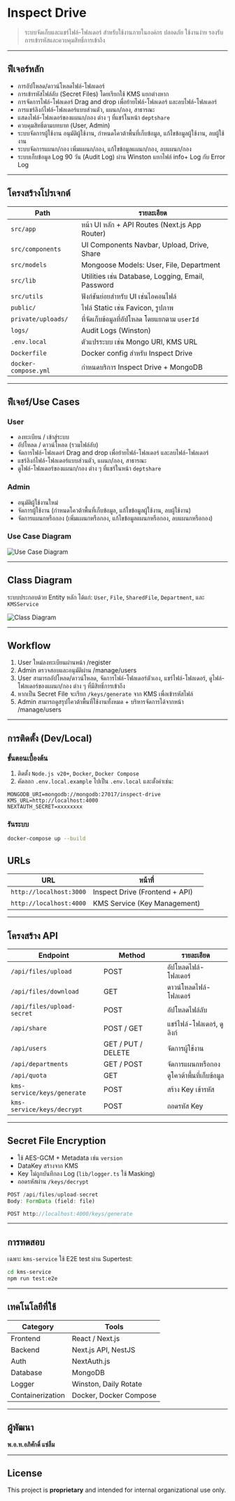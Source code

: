 # Inspect Drive

> ระบบจัดเก็บและแชร์ไฟล์-โฟลเดอร์ สำหรับใช้งานภายในองค์กร
> ปลอดภัย ใช้งานง่าย รองรับการเข้ารหัสและควบคุมสิทธิ์การเข้าถึง

---

## ฟีเจอร์หลัก

- การอัปโหลด/ดาวน์โหลดไฟล์-โฟลเดอร์
- การเข้ารหัสไฟล์ลับ (Secret Files) โดยเรียกใช้ KMS แยกต่างหาก
- การจัดการไฟล์-โฟลเดอร์ Drag and drop เพื่อย้ายไฟล์-โฟลเดอร์ และลบไฟล์-โฟลเดอร์
- การแชร์ลิงก์ไฟล์-โฟลเดอร์แบบส่วนตัว, แผนก/กอง, สาธารณะ
- แสดงไฟล์-โฟลเดอร์ของแผนก/กอง ต่าง ๆ ที่แชร์ในหน้า `deptshare`
- ควบคุมสิทธิ์ตามบทบาท (User, Admin)
- ระบบจัดการผู้ใช้งาน อนุมัติผู้ใช้งาน, กำหนดโควต้าพื้นที่เก็บข้อมูล, แก้ไขข้อมูลผู้ใช้งาน, ลบผู้ใช้งาน
- ระบบจัดการแผนก/กอง เพิ่มแผนก/กอง, แก้ไขข้อมูลแผนก/กอง, ลบแผนก/กอง
- ระบบเก็บข้อมูล Log 90 วัน (Audit Log) ผ่าน Winston แยกไฟล์ info+ Log กับ Error Log

---

## โครงสร้างโปรเจกต์

| Path | รายละเอียด |
| --- | --- |
| `src/app` | หน้า UI หลัก + API Routes (Next.js App Router) |
| `src/components` | UI Components Navbar, Upload, Drive, Share |
| `src/models` | Mongoose Models: User, File, Department |
| `src/lib` | Utilities เช่น Database, Logging, Email, Password |
| `src/utils` | ฟังก์ชันย่อยสำหรับ UI เช่นไอคอนไฟล์ |
| `public/` | ไฟล์ Static เช่น Favicon, รูปภาพ |
| `private/uploads/` | ที่จัดเก็บข้อมูลที่อัปโหลด โดยแยกตาม `userId` |
| `logs/` | Audit Logs (Winston) |
| `.env.local` | ตัวแปรระบบ เช่น Mongo URI, KMS URL |
| `Dockerfile` | Docker config สำหรับ Inspect Drive |
| `docker-compose.yml` | กำหนดบริการ Inspect Drive + MongoDB |

---

## ฟีเจอร์/Use Cases

### User
- ลงทะเบียน / เข้าสู่ระบบ
- อัปโหลด / ดาวน์โหลด (รวมไฟล์ลับ)
- จัดการไฟล์-โฟลเดอร์ Drag and drop เพื่อย้ายไฟล์-โฟลเดอร์ และลบไฟล์-โฟลเดอร์
- แชร์ลิงก์ไฟล์-โฟลเดอร์แบบส่วนตัว, แผนก/กอง, สาธารณะ
- ดูไฟล์-โฟลเดอร์ของแผนก/กอง ต่าง ๆ ที่แชร์ในหน้า `deptshare`

### Admin
- อนุมัติผู้ใช้งานใหม่
- จัดการผู้ใช้งาน (กำหนดโควต้าพื้นที่เก็บข้อมูล, แก้ไขข้อมูลผู้ใช้งาน, ลบผู้ใช้งาน)
- จัดการแผนกหรือกอง (เพิ่มแผนกหรือกอง, แก้ไขข้อมูลแผนกหรือกอง, ลบแผนกหรือกอง)

### Use Case Diagram
![Use Case Diagram](./public/Use_Case_Diagram.png)

---

## Class Diagram

ระบบประกอบด้วย Entity หลัก ได้แก่: `User`, `File`, `SharedFile`, `Department`, และ `KMSService`

![Class Diagram](./public/Class_diagram.png)

---

## Workflow

1. User ใหม่ลงทะเบียนผ่านหน้า /register
2. Admin ตรวจสอบและอนุมัติผ่าน /manage/users
3. User สามารถอัปโหลด/ดาวน์โหลด, จัดการไฟล์-โฟลเดอร์ตัวเอง, แชร์ไฟล์-โฟลเดอร์, ดูไฟล์-โฟลเดอร์ของแผนก/กอง ต่าง ๆ ที่มีสิทธิ์การเข้าถึง
4. หากเป็น Secret File จะเรียก `/keys/generate` จาก KMS เพื่อเข้ารหัสไฟล์
5. Admin สามารถดูสรุปโควต้าพื้นที่ใช้งานทั้งหมด + บริหารจัดการได้จากหน้า /manage/users

---

## การติดตั้ง (Dev/Local)

### ขั้นตอนเบื้องต้น
1. ติดตั้ง `Node.js v20+`, `Docker`, `Docker Compose`
2. คัดลอก `.env.local.example` ไปเป็น `.env.local` และตั้งค่าเช่น:

```env
MONGODB_URI=mongodb://mongodb:27017/inspect-drive
KMS_URL=http://localhost:4000
NEXTAUTH_SECRET=xxxxxxxx
```

### รันระบบ

```bash
docker-compose up --build
```

## URLs

| URL | หน้าที่ |
| --- | --- |
| `http://localhost:3000` | Inspect Drive (Frontend + API) |
| `http://localhost:4000` | KMS Service (Key Management) |

---

## โครงสร้าง API

| Endpoint | Method | รายละเอียด |
| --- | --- | --- |
| `/api/files/upload` | POST | อัปโหลดไฟล์-โฟลเดอร์ |
| `/api/files/download` | GET | ดาวน์โหลดไฟล์-โฟลเดอร์ |
| `/api/files/upload-secret` | POST | อัปโหลดไฟล์ลับ |
| `/api/share` | POST / GET | แชร์ไฟล์-โฟลเดอร์, ดูลิงก์ |
| `/api/users` | GET / PUT / DELETE | จัดการผู้ใช้งาน |
| `/api/departments` | GET / POST | จัดการแผนกหรือกอง |
| `/api/quota` | GET | ดูโควต้าพื้นที่เก็บข้อมูล |
| `kms-service/keys/generate` | POST | สร้าง Key เข้ารหัส |
| `kms-service/keys/decrypt` | POST | ถอดรหัส Key |

---

## Secret File Encryption

- ใช้ AES-GCM + Metadata เช่น `version`
- DataKey สร้างจาก KMS
- Key ไม่ถูกบันทึกลง Log (`lib/logger.ts` ใช้ Masking)
- ถอดรหัสผ่าน `/keys/decrypt`

```ts
POST /api/files/upload-secret
Body: FormData (field: file)
```

```ts
POST http://localhost:4000/keys/generate
```

---

## การทดสอบ

เฉพาะ `kms-service` ใช้ E2E test ผ่าน Supertest:

```bash
cd kms-service
npm run test:e2e
```

---

## เทคโนโลยีที่ใช้

| Category | Tools |
| --- | --- |
| Frontend | React / Next.js |
| Backend | Next.js API, NestJS |
| Auth | NextAuth.js |
| Database | MongoDB |
| Logger | Winston, Daily Rotate |
| Containerization | Docker, Docker Compose |

---

## ผู้พัฒนา

**พ.อ.ท.อภิศักดิ์ แซ่ลิ้ม**

---

## License

This project is **proprietary** and intended for internal organizational use only.